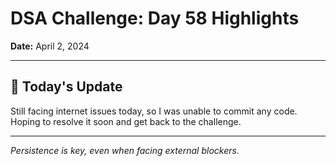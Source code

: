 # DSA Challenge: Day 58 Highlights

**Date:** April 2, 2024

---

## 📝 Today's Update

Still facing internet issues today, so I was unable to commit any code. Hoping to resolve it soon and get back to the challenge.

---

_Persistence is key, even when facing external blockers._

